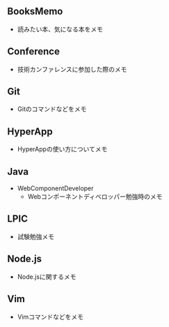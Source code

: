 ## BooksMemo

- 読みたい本、気になる本をメモ

## Conference

- 技術カンファレンスに参加した際のメモ

## Git

- Gitのコマンドなどをメモ

## HyperApp

- HyperAppの使い方についてメモ

## Java

- WebComponentDeveloper
    - Webコンポーネントディベロッパー勉強時のメモ

## LPIC

- 試験勉強メモ

## Node.js

- Node.jsに関するメモ

## Vim

- Vimコマンドなどをメモ
